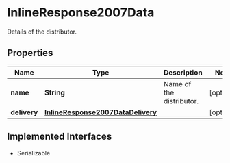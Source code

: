 

# InlineResponse2007Data

Details of the distributor.

## Properties

Name | Type | Description | Notes
------------ | ------------- | ------------- | -------------
**name** | **String** | Name of the distributor. |  [optional]
**delivery** | [**InlineResponse2007DataDelivery**](InlineResponse2007DataDelivery.md) |  |  [optional]


## Implemented Interfaces

* Serializable


